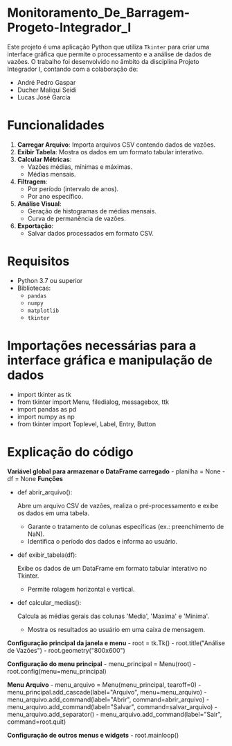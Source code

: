 ﻿# Monitoramento_De_Barragem-Progeto-Integrador_I

Este projeto é uma aplicação Python que utiliza `Tkinter` para criar uma interface gráfica que permite o processamento e a análise de dados de vazões. 
O trabalho foi desenvolvido no âmbito da disciplina Projeto Integrador I, contando com a colaboração de:

- André Pedro Gaspar
- Ducher Maliqui  Seidi
- Lucas José Garcia

# Funcionalidades

1. **Carregar Arquivo**: Importa arquivos CSV contendo dados de vazões.
2. **Exibir Tabela**: Mostra os dados em um formato tabular interativo.
3. **Calcular Métricas**:
   - Vazões médias, mínimas e máximas.
   - Médias mensais.
4. **Filtragem**:
   - Por período (intervalo de anos).
   - Por ano específico.
5. **Análise Visual**:
   - Geração de histogramas de médias mensais.
   - Curva de permanência de vazões.
6. **Exportação**:
   - Salvar dados processados em formato CSV.
          
# Requisitos
- Python 3.7 ou superior
- Bibliotecas:
  - `pandas`
  - `numpy`
  - `matplotlib`
  - `tkinter`
 
# Importações necessárias para a interface gráfica e manipulação de dados
- import tkinter as tk
- from tkinter import Menu, filedialog, messagebox, ttk
- import pandas as pd
- import numpy as np
- from tkinter import Toplevel, Label, Entry, Button

# Explicação do código

   **Variável global para armazenar o DataFrame carregado**
      - planilha = None
      - df = None
   **Funções**
   
   - def abrir_arquivo():
  
       Abre um arquivo CSV de vazões, realiza o pré-processamento e exibe os dados em uma tabela.
       - Garante o tratamento de colunas específicas (ex.: preenchimento de NaN).
       - Identifica o período dos dados e informa ao usuário.
   
   - def exibir_tabela(df):
    
       Exibe os dados de um DataFrame em formato tabular interativo no Tkinter.
       - Permite rolagem horizontal e vertical.

   - def calcular_medias():
    
       Calcula as médias gerais das colunas 'Media', 'Maxima' e 'Minima'.
       - Mostra os resultados ao usuário em uma caixa de mensagem.

   **Configuração principal da janela e menu**
       - root = tk.Tk()
       - root.title("Análise de Vazões")
       - root.geometry("800x600")

   **Configuração do menu principal**
       - menu_principal = Menu(root)
       - root.config(menu=menu_principal)

   **Menu Arquivo**
      - menu_arquivo = Menu(menu_principal, tearoff=0)
      - menu_principal.add_cascade(label="Arquivo", menu=menu_arquivo)
      - menu_arquivo.add_command(label="Abrir", command=abrir_arquivo)
      - menu_arquivo.add_command(label="Salvar", command=salvar_arquivo)
      - menu_arquivo.add_separator()
      - menu_arquivo.add_command(label="Sair", command=root.quit)

   **Configuração de outros menus e widgets**
       - root.mainloop()

